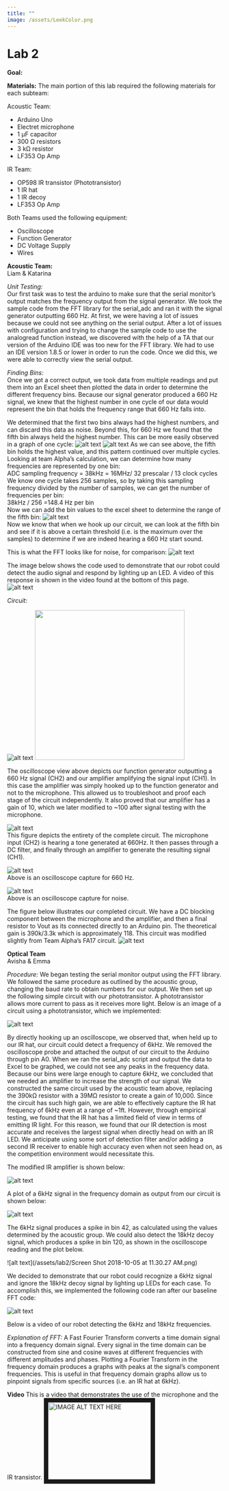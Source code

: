 ```yaml
---
title: ""
image: /assets/LeekColor.png
---
```


# Lab 2

**Goal:**



**Materials:**
The main portion of this lab required the following materials for each subteam:

Acoustic Team:
* Arduino Uno
* Electret microphone
* 1 µF capacitor
* 300 Ω resistors
* 3 kΩ resistor
* LF353 Op Amp

IR Team: 
* OP598 IR transistor (Phototransistor) 
* 1 IR hat 
* 1 IR decoy
* LF353 Op Amp

Both Teams used the following equipment:
* Oscilloscope
* Function Generator
* DC Voltage Supply
* Wires


**Acoustic Team:**  
Liam & Katarina

*Unit Testing:*  
Our first task was to test the arduino to make sure that the serial monitor’s output matches the frequency output from the signal generator. We took the sample code from the FFT library for the serial_adc and ran it with the signal generator outputting 660 Hz. At first, we were having a lot of issues because we could not see anything on the serial output. After a lot of issues with configuration and trying to change the sample code to use the analogread function instead, we discovered with the help of a TA that our version of the Arduino IDE was too new for the FFT library. We had to use an IDE version 1.8.5 or lower in order to run the code. Once we did this, we were able to correctly view the serial output.

*Finding Bins:*  
Once we got a correct output, we took data from multiple readings and put them into an Excel sheet then plotted the data in order to determine the different frequency bins. Because our signal generator produced a 660 Hz signal, we knew that the highest number in one cycle of our data would represent the bin that holds the frequency range that 660 Hz falls into.

We determined that the first two bins always had the highest numbers, and can discard this data as noise. Beyond this, for 660 Hz we found that the fifth bin always held the highest number. This can be more easily observed in a graph of one cycle:
![alt text](/assets/lab2/660Hz_reading.png)
![alt text](/assets/lab2/excel_bins.png)
As we can see above, the fifth bin holds the highest value, and this pattern continued over multiple cycles. 
Looking at team Alpha’s calculation, we can determine how many frequencies are represented by one bin:  
ADC sampling frequency = 38kHz = 16MHz/ 32 prescalar / 13 clock cycles  
We know one cycle takes 256 samples, so by taking this sampling frequency divided by the number of samples, we can get the number of frequencies per bin:  
38kHz / 256 =148.4 Hz per bin  
Now we can add the bin values to the excel sheet to determine the range of the fifth bin:
![alt text](/assets/lab2/close_up.png)  
Now we know that when we hook up our circuit, we can look at the fifth bin and see if it is above a certain threshold (i.e. is the maximum over the samples) to determine if we are indeed hearing a 660 Hz start sound.

This is what the FFT looks like for noise, for comparison:
![alt text](/assets/lab2/noise_fft.png)

The image below shows the code used to demonstrate that our robot could detect the audio signal and respond by lighting up an LED. A video of this response is shown in the video found at the bottom of this page.  
![alt text](/assets/lab2/mic_code.png)

*Circuit:* 

 ![alt text](/assets/lab2/signal_gen_mic.png)
 <img src = "assets/lab2/signal_gen_mic.png" width="350" height="350">

 The oscilloscope view above depicts our function generator outputting a 660 Hz signal (CH2) and our amplifier amplifying the signal input (CH1). In this case the amplifier was simply hooked up to the function generator and not to the microphone. This allowed us to troubleshoot and proof each stage of the circuit independently. It also proved that our amplifier has a gain of 10, which we later modified to ~100 after signal testing with the microphone. 


![alt text](/assets/lab2/actual_mic_gain.png)  
This figure depicts the entirety of the complete circuit. The microphone input (CH2) is hearing a tone generated at 660Hz. It then passes through a DC filter, and finally through an amplifier to generate the resulting signal (CH1). 


![alt text](/assets/lab2/mic_osc_fft.png)  
Above is an oscilloscope capture for 660 Hz.

![alt text](/assets/lab2/noise_osc_fft.png)  
Above is an oscilloscope capture for noise.

The figure below  illustrates our completed circuit. We have a DC blocking component between the microphone and the amplifier, and then a final resistor to Vout as its connected directly to an Arduino pin. The theoretical gain is 390k/3.3k which is approximately 118. This circuit was modified slightly from Team Alpha’s FA17 circuit.
![alt text](/assets/lab2/mic_circuit_diagram.png)  

**Optical Team**  
Avisha & Emma

*Procedure:*
We began testing the serial monitor output using the FFT library. We followed the same procedure as outlined by the acoustic group, changing the baud rate to obtain numbers for our output. We then set up the following simple circuit with our phototransistor. A phototransistor allows more current to pass as it receives more light. Below is an image of a circuit using a phototransistor, which we implemented: 

![alt text](/assets/lab2/phototransistor.png)


By directly hooking up an oscilloscope, we observed that, when held up to our IR hat, our circuit could detect a frequency of 6kHz. We removed the oscilloscope probe and attached the output of our circuit to the Arduino through pin A0. When we ran the serial_adc script and output the data to Excel to be graphed, we could not see any peaks in the frequency data. Because our bins were large enough to capture 6kHz, we concluded that we needed an amplifier to increase the strength of our signal. We constructed the same circuit used by the acoustic team above, replacing the 390kΩ resistor with a 39MΩ resistor to create a gain of 10,000. Since the circuit has such high gain, we are able to effectively capture the IR hat frequency of 6kHz even at a range of ~1ft. However, through empirical testing, we found that the IR hat has a limited field of view in terms of emitting IR light. For this reason, we found that our IR detection is most accurate and receives the largest signal when directly head on with an IR LED. We anticipate using some sort of detection filter and/or adding a second IR receiver to enable high accuracy even when not seen head on, as the competition environment would necessitate this.

The modified IR amplifier is shown below:

![alt text](/assets/lab2/ir_circuit_diagram.png)

A plot of a 6kHz signal in the frequency domain as output from our circuit is shown below:

![alt text](/assets/lab2/3400Lab2IRGraph.png)


The 6kHz signal produces a spike in bin 42, as calculated using the values determined by the acoustic group. We could also detect the 18kHz decoy signal, which produces a spike in bin 120, as shown in the oscilloscope reading and the plot below.

![alt text](/assets/lab2/Screen Shot 2018-10-05 at 11.30.27 AM.png)
	
 We decided to demonstrate that our robot could recognize a 6kHz signal and ignore the 18kHz decoy signal by lighting up LEDs for each case. To accomplish this, we implemented the following code ran after our baseline FFT code:

 ![alt text](/assets/lab2/3400Lab2DecoyGraph.png)


 Below is a video of our robot detecting the 6kHz and 18kHz frequencies.


*Explanation of FFT:* 
A Fast Fourier Transform converts a time domain signal into a frequency domain signal. Every signal in the time domain can be constructed from sine and cosine waves at different frequencies with different amplitudes and phases. Plotting a Fourier Transform in the frequency domain produces a graphs with peaks at the signal’s component frequencies. This is useful in that frequency domain graphs allow us to pinpoint signals from specific sources (i.e. an IR hat at 6kHz).


**Video** 
This is a video that demonstrates the use of the microphone and the IR transistor.
<a href="https://www.youtube.com/watch?v=tcCEQtSohfE&feature=youtu.be
" target="_blank"><img src="http://img.youtube.com/vi/tcCEQtSohfE/0.jpg" 
alt="IMAGE ALT TEXT HERE" width="240" height="180" border="10" /></a>

